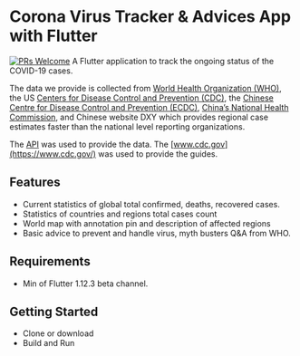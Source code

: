 # Corona Virus Tracker & Advices App with Flutter
[![PRs Welcome](https://img.shields.io/badge/PRs-welcome-brightgreen.svg?style=flat)](http://makeapullrequest.com)
A Flutter application to track the ongoing status of the COVID-19 cases. 

The data we provide is collected from [World Health Organization (WHO)](https://www.who.int/), the US [Centers for Disease Control and Prevention (CDC)](https://www.cdc.gov/), the [Chinese Centre for Disease Control and Prevention (ECDC)](http://www.chinacdc.cn/en/), [China’s National Health Commission](http://en.nhc.gov.cn/), and Chinese website DXY which provides regional case estimates faster than the national level reporting organizations.

The [API]( https://coronavirus-19-api.herokuapp.com/ ) was used to provide the data. The [www.cdc.gov](https://www.cdc.gov/) was used to provide the guides.


## Features
- Current statistics of global total confirmed, deaths, recovered cases.
- Statistics of countries and regions total cases count
- World map with annotation pin and description of affected regions
- Basic advice to prevent and handle virus,  myth busters Q&A from WHO.

## Requirements
- Min of Flutter 1.12.3 beta channel.

## Getting Started
- Clone or download
- Build and Run

